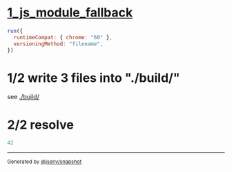 # [1_js_module_fallback](../../modulepreload_build.test.mjs#L31)

```js
run({
  runtimeCompat: { chrome: "60" },
  versioningMethod: "filename",
})
```

# 1/2 write 3 files into "./build/"

see [./build/](./build/)

# 2/2 resolve

```js
42
```

---

<sub>
  Generated by <a href="https://github.com/jsenv/core/tree/main/packages/tooling/snapshot">@jsenv/snapshot</a>
</sub>
